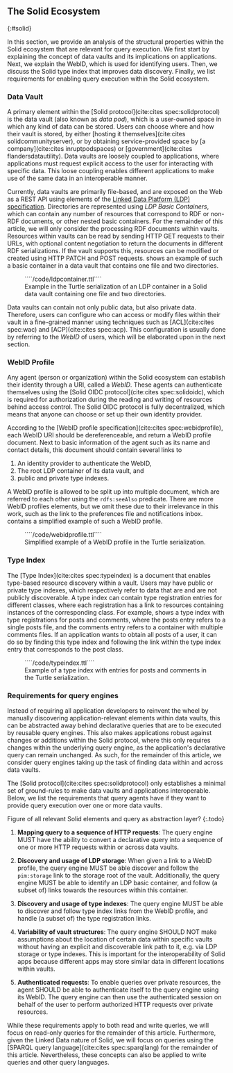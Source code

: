 ## The Solid Ecosystem
{:#solid}

In this section, we provide an analysis of the structural properties within the Solid ecosystem
that are relevant for query execution.
We first start by explaining the concept of data vaults and its implications on applications.
Next, we explain the WebID, which is used for identifying users.
Then, we discuss the Solid type index that improves data discovery.
Finally, we list requirements for enabling query execution within the Solid ecosystem.

### Data Vault

A primary element within the [Solid protocol](cite:cites spec:solidprotocol) is
the data vault (also known as *data pod*), which is a user-owned space in which any kind of data can be stored.
Users can choose where and how their vault is stored,
by either [hosting it themselves](cite:cites solidcommunityserver),
or by obtaining service-provided space by [a company](cite:cites inruptpodspaces) or [government](cite:cites flandersdatautility).
Data vaults are loosely coupled to applications,
where applications must request explicit access to the user for interacting with specific data.
This loose coupling enables different applications to make use of the same data in an interoperable manner.

Currently, data vaults are primarily file-based, and are exposed on the Web as a REST API
using elements of the [Linked Data Platform (LDP) specification](spec:ldp).
Directories are represented using *LDP Basic Containers*,
which can contain any number of resources that correspond to RDF or non-RDF documents,
or other nested basic containers.
For the remainder of this article, we will only consider the processing RDF documents within vaults.
Resources within vaults can be read by sending HTTP GET requests to their URLs,
with optional content negotiation to return the documents in different RDF serializations.
If the vault supports this, resources can be modified or created using HTTP PATCH and POST requests.
[](#example-ldpcontainer) shows an example of such a basic container in a data vault that contains one file and two directories.

<figure id="example-ldpcontainer" class="listing">
````/code/ldpcontainer.ttl````
<figcaption markdown="block">
Example in the Turtle serialization of an LDP container in a Solid data vault containing one file and two directories.
</figcaption>
</figure>

Data vaults can contain not only public data, but also private data.
Therefore, users can configure who can access or modify files within their vault in a fine-grained manner
using techniques such as [ACL](cite:cites spec:wac) and [ACP](cite:cites spec:acp).
This configuration is usually done by referring to the *WebID* of users,
which will be elaborated upon in the next section.

### WebID Profile

Any agent (person or organization) within the Solid ecosystem can establish their identity through a URI, called a *WebID*.
These agents can authenticate themselves using the [Solid OIDC protocol](cite:cites spec:solidoidc),
which is required for authorization during the reading and writing of resources behind access control.
The Solid OIDC protocol is fully decentralized, which means that anyone can choose or set up their own identity provider.

According to the [WebID profile specification](cite:cites spec:webidprofile),
each WebID URI should be dereferenceable, and return a WebID profile document.
Next to basic information of the agent such as its name and contact details,
this document should contain several links to

1. An identity provider to authenticate the WebID,
2. The root LDP container of its data vault, and
3. public and private type indexes.

A WebID profile is allowed to be split up into multiple document,
which are referred to each other using the `rdfs:seeAlso` predicate.
There are more WebID profiles elements, but we omit these due to their irrelevance in this work,
such as the link to the preferences file and notifications inbox.
[](#example-webidprofile) contains a simplified example of such a WebID profile.

<figure id="example-webidprofile" class="listing">
````/code/webidprofile.ttl````
<figcaption markdown="block">
Simplified example of a WebID profile in the Turtle serialization.
</figcaption>
</figure>

### Type Index

The [Type Index](cite:cites spec:typeindex) is a document that enables type-based resource discovery within a vault.
Users may have public or private type indexes, which respectively refer to data that are and are not publicly discoverable.
A type index can contain type registration entries for different classes,
where each registration has a link to resources containing instances of the corresponding class.
For example, [](#example-typeindex) shows a type index with type registrations for posts and comments,
where the posts entry refers to a single posts file,
and the comments entry refers to a container with multiple comments files.
If an application wants to obtain all posts of a user,
it can do so by finding this type index and following the link within the type index entry that corresponds to the post class.

<figure id="example-typeindex" class="listing">
````/code/typeindex.ttl````
<figcaption markdown="block">
Example of a type index with entries for posts and comments in the Turtle serialization.
</figcaption>
</figure>

### Requirements for query engines

Instead of requiring all application developers to reinvent the wheel by manually discovering application-relevant elements within data vaults,
this can be abstracted away behind declarative queries that are to be executed by reusable query engines.
This also makes applications robust against changes or additions within the Solid protocol,
where this only requires changes within the underlying query engine,
as the application's declarative query can remain unchanged.
As such, for the remainder of this article, we consider query engines taking up the task of finding data within and across data vaults.

The [Solid protocol](cite:cites spec:solidprotocol) only establishes a minimal set of ground-rules to make data vaults and applications interoperable.
Below, we list the requirements that query agents have if they want to provide query execution over one or more data vaults.

Figure of all relevant Solid elements and query as abstraction layer?
{:.todo}

1. **Mapping query to a sequence of HTTP requests**:
The query engine MUST have the ability to convert a declarative query into a sequence of one or more HTTP requests within or across data vaults.

2. **Discovery and usage of LDP storage**:
When given a link to a WebID profile, the query engine MUST be able discover and follow the `pim:storage` link to the storage root of the vault.
Additionally, the query engine MUST be able to identify an LDP basic container, and follow (a subset of) links towards the resources within this container.

3. **Discovery and usage of type indexes**:
The query engine MUST be able to discover and follow type index links from the WebID profile, and handle (a subset of) the type registration links.

4. **Variability of vault structures**:
The query engine SHOULD NOT make assumptions about the location of certain data within specific vaults
without having an explicit and discoverable link path to it, e.g. via LDP storage or type indexes.
This is important for the interoperability of Solid apps because different apps may store similar data in different locations within vaults.

5. **Authenticated requests**:
To enable queries over private resources, the agent SHOULD be able to authenticate itself to the query engine using its WebID. The query engine can then use the authenticated session on behalf of the user to perform authorized HTTP requests over private resources.

While these requirements apply to both read and write queries,
we will focus on read-only queries for the remainder of this article.
Furthermore, given the Linked Data nature of Solid,
we will focus on queries using the [SPARQL query language](cite:cites spec:sparqllang) for the remainder of this article.
Nevertheless, these concepts can also be applied to write queries and other query languages.
